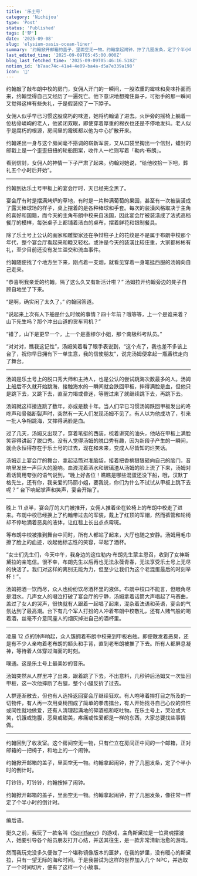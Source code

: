 ```yaml
---
title: '乐土号'
category: 'Nichijou'
type: 'Post'
status: 'Published'
tags: ['梦']
date: '2025-09-08'
slug: 'elysium-oasis-ocean-liner'
summary: '约翰掀开邮箱的盖子，里面空无一物。约翰拿起闹钟，拧了几圈发条，定了个半小时的倒计时。'
last_edited_time: '2025-09-09T05:45:00.000Z'
blog_last_fetched_time: '2025-09-09T05:46:16.518Z'
notion_id: 'b7aac74c-41a4-4e09-ba4a-d5a7e339a198'
icon: '🚢'
---
```


约翰敲了敲布朗中校的房门，女佣人开门的一瞬间，一股浓重的霉味和臭味扑面而来，约翰觉得自己又经历了一遍死亡。他下意识地想掩住鼻子，可抬手的那一瞬间又觉得这样有些失礼，于是假装挠了一下脖子。

女佣人似乎早已习惯这股腐朽的味道，她将约翰请了进去。火炉旁的摇椅上躺着一位枯骨嶙峋的老人，他紧闭双眼，即使穿着厚重的棉衣也还是不停地发抖。老人似乎是腐朽的根源，房间里的霉斑都以他为中心扩散开来。

约翰递出一身与这个房间毫不搭调的崭新军装，又从口袋里掏出一个信封，蜡封的邮戳上是一个歪歪扭扭的轮船图案，收件人一栏则写着「勒内·布朗」。

看到信封，女佣人的神情一下子严肃了起来。约翰对她说，“给他收拾一下吧，葬礼五个小时后开始”。

---

约翰到达乐土号甲板上的宴会厅时，天已经完全黑了。

宴会厅有时是摆满烤炉的草地，有时是一片种满葡萄的果园，甚至有一次被装潢成了露天棒球场的样子，桌上摆着的是各种棒球和手套。每次的装潢风格取决于主角的喜好和国籍，而今天的主角布朗中校来自法国，因此宴会厅被装潢成了法式高档餐厅的模样，每张桌子上都铺着洁白的桌布，摆着鲜花和银制餐具。

除了乐土号上公认的画家和雕塑家还在争辩柱子上的花纹是不是属于布朗中校那个年代，整个宴会厅看起来和睦又轻松。或许是今天的装潢比较庄重，大家都彬彬有礼，至少目前还没有发生滥交和流血事件。

约翰随便找了个地方坐下来，刚点着一支烟，就看见穿着一身笔挺西服的汤姆向自己走来。

“恭喜啊我亲爱的约翰，隔了这么久又有新活计啦？” 汤姆拉开约翰旁边的凳子自顾自地坐了下来。

“是啊，确实闲了太久了。” 约翰回答道。

“说起来上次有人下船是什么时候的事情？四十年前？哦等等，上一个是谁来着？山下先生吗？那个冲出山道的货车司机？”

“错了，山下是更早一个，上一个是塞缪尔小姐，那个南极科考队员。”

“对对对，瞧我这记性”，汤姆笑着看了眼手表说到，“这个点了，我也差不多该上台了，祝你早日拥有下一单生意，我的信使朋友”，说完汤姆便拿起一瓶香槟走向了舞台。

---

汤姆是乐土号上的脱口秀大师和主持人，也是公认的尝试跳海次数最多的人。汤姆上船后不久就开始跳海，接触海水的一瞬间就会跌回甲板，摔得满脸是血，但他只是跳下去，又跳下去，直至力竭或昏迷，等醒过来了就继续跳下去，再跳下去。

汤姆就这样接连跳了数年，亦或是数十年。当人们早已习惯汤姆跌回甲板发出的咚咚声和骨骼断裂声时，突然有一天人们发现汤姆不见了。有人以为他成功了，引来一批人争相跳海，又摔得满脸是血。

过了几天，汤姆又出现了，穿着笔挺的西装，梳着讲究的油头，他站在甲板上满脸笑容得讲起了脱口秀。没有人觉得汤姆的脱口秀有趣，因为新段子产生的一瞬间，就会永恒得存在于乐土号的过去，现在和未来，变成人尽皆知的烂笑话。

汤姆走上宴会厅的舞台，拿起话筒对准脑袋，接着把香槟狠狠砸向自己的脑门，音响里发出一声巨大的脆响。血液混着酒水和玻璃渣从汤姆的脸上流了下来，汤姆对着话筒用夸张的语气说到，“晚上好各位！瞧瞧是哪些混蛋还没下船，哦，汉默丁格先生，还有你，我亲爱的玛丽小姐，要我说，你们为什么不试试从甲板上跳下去呢？” 台下响起掌声和笑声，宴会开始了。

---

晚上 11 点半，宴会厅的大门被推开，女佣人推着坐在轮椅上的布朗中校走了进来。布朗中校已经换上了约翰带过去的军装，戴上了红顶的军帽，然而裤管和轮椅却不停地滴着恶臭的液体，让红毯上长出点点霉斑。

等布朗中校被推到舞台中间时，所有人都站了起来，大厅也随之安静。汤姆用毛巾擦了脸上的血迹，收起他标志性的笑容，举起了酒杯。

“女士们先生们，今天中午，我身边的这位勒内·布朗先生蒙主恩召，收到了女神斯黛拉的亲笔信。很不幸，布朗先生以后再也无法永葆青春，无法享受乐土号上无尽的快活了。我们对这样的离别无能为力，但至少让我们为这个老混蛋最后的时刻举杯！”。

汤姆把酒一饮而尽，众人也纷纷饮尽酒杯里的液体。布朗中校口不能言，但眼角尽是泪水。几声女人的啜泣打破了宴会厅的宁静，汤姆拿着话筒大声唱起了马赛曲，盖过了女人的哭声，很快就有人跟着一起唱了起来，混杂着法语和英语，宴会的气氛达到了最高潮。台下有几个军人打扮的人冲着布朗中校敬礼，还有人赌气般的喝着酒，丝毫不介意同座人的烟灰掉进自己的酒杯里。

---

凌晨 12 点的钟声响起，众人簇拥着布朗中校来到甲板右舷。即便散发着恶臭，还是有不少人亲吻着老布朗的额头和手背，直到老布朗被推了下去。所有人都屏息凝神，等待着人体穿过海面的时刻。

噗通。这是乐土号上最美妙的音乐。

汤姆突然从人群里冲了出来，跟着跳了下去。不出意料，几秒钟后汤姆又一次坠回甲板，这一次他摔断了右腿，整个小腿反折了过去。

人群逐渐散去，但也有人选择返回宴会厅继续狂欢。有人咆哮着摔打目之所及的一切物件，有人再一次用桌椅围成了简单的拳击擂台，有人开始找寻自己心仪的异性或同性就地做爱，还有人清理起满地的碎酒瓶和呕吐物。在乐土号上，哭泣或大笑，饥饿或饱腹，恶臭或甜美，疼痛或性爱都是一样的东西，大家总要找些事情做。

---

约翰回到了收发室。这个房间空无一物，只有伫立在房间正中间的一个邮箱，正对邮箱的一把椅子，和地上的一个闹钟。

约翰掀开邮箱的盖子，里面空无一物。约翰拿起闹钟，拧了几圈发条，定了个半小时的倒计时。

叮铃铃，叮铃铃，约翰按掉了闹钟。

约翰掀开邮箱的盖子，里面空无一物。约翰拿起闹钟，拧了几圈发条，像往常一样定了个半小时的倒计时。

---

编后语。

挺久之前，我玩了一款名叫《[Spiritfarer](https://store.steampowered.com/app/972660/SpiritfarerFarewell/?l=schinese)》的游戏，主角斯黛拉是一位灵魂摆渡人，她要引导各个船员朋友打开心结，并送其往生，是一款非常清新治愈的游戏。

然而我玩完没多久便做了一个堪称镜像版本的噩梦，在我的梦里，没有暖心的斯黛拉，只有一望无际的海和时间。于是我尝试为这样的世界加入几个 NPC，并选取了一个时间切片，便有了这样一个小故事。
